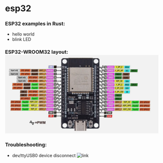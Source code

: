 # esp32
### ESP32 examples in Rust:
- hello world
- blink LED

### ESP32-WROOM32 layout: ![link](./esp32-wroom32.png)

### Troubleshooting:
- dev/ttyUSB0 device disconnect ![link](https://askubuntu.com/questions/1454633/dev-ttyusb0-device-connects-then-is-forced-to-disconnect-by-another-device/1454639#1454639)


